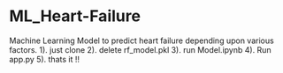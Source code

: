 # ML_Heart-Failure
Machine Learning Model to predict heart failure depending upon various factors.
1). just clone
2). delete rf_model.pkl
3). run Model.ipynb
4). Run app.py
5). thats it !!

